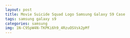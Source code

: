 ```yaml
---
layout: post
title: Movie Suicide Squad Logo Samsung Galaxy S9 Case
tags: samsung galaxy s9
categories: samsung
img: 1N-C95pW4N-TKPKi6h9_4RzuOSVsk2pMf
---
```

